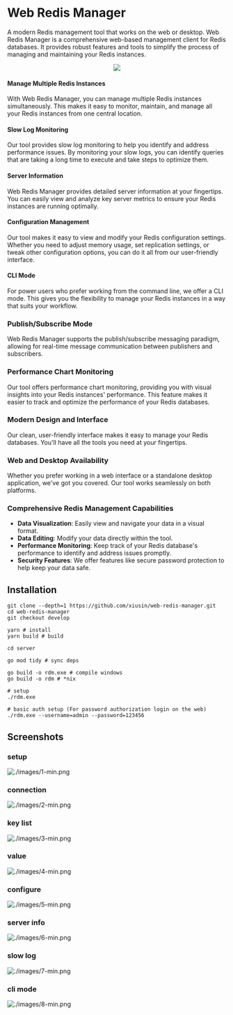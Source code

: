 # Web Redis Manager
A modern Redis management tool that works on the web or desktop.
Web Redis Manager is a comprehensive web-based management client for Redis databases. It provides robust features and tools to simplify the process of managing and maintaining your Redis instances.

<p align="center">
  <img src="./frontend/static/redis.svg" />
</p>

####  Manage Multiple Redis Instances

With Web Redis Manager, you can manage multiple Redis instances simultaneously. This makes it easy to monitor, maintain, and manage all your Redis instances from one central location.

#### Slow Log Monitoring
Our tool provides slow log monitoring to help you identify and address performance issues. By monitoring your slow logs, you can identify queries that are taking a long time to execute and take steps to optimize them.

#### Server Information
Web Redis Manager provides detailed server information at your fingertips. You can easily view and analyze key server metrics to ensure your Redis instances are running optimally.

#### Configuration Management
Our tool makes it easy to view and modify your Redis configuration settings. Whether you need to adjust memory usage, set replication settings, or tweak other configuration options, you can do it all from our user-friendly interface.

#### CLI Mode
For power users who prefer working from the command line, we offer a CLI mode. This gives you the flexibility to manage your Redis instances in a way that suits your workflow.

### Publish/Subscribe Mode

Web Redis Manager supports the publish/subscribe messaging paradigm, allowing for real-time message communication between publishers and subscribers.

### Performance Chart Monitoring

Our tool offers performance chart monitoring, providing you with visual insights into your Redis instances' performance. This feature makes it easier to track and optimize the performance of your Redis databases.

### Modern Design and Interface

Our clean, user-friendly interface makes it easy to manage your Redis databases. You'll have all the tools you need at your fingertips.

### Web and Desktop Availability

Whether you prefer working in a web interface or a standalone desktop application, we've got you covered. Our tool works seamlessly on both platforms.

### Comprehensive Redis Management Capabilities

- **Data Visualization**: Easily view and navigate your data in a visual format.
- **Data Editing**: Modify your data directly within the tool.
- **Performance Monitoring**: Keep track of your Redis database's performance to identify and address issues promptly.
- **Security Features**: We offer features like secure password protection to help keep your data safe.

## Installation

```shell
git clone --depth=1 https://github.com/xiusin/web-redis-manager.git
cd web-redis-manager
git checkout develop

yarn # install
yarn build # build

cd server

go mod tidy # sync deps

go build -o rdm.exe # compile windows
go build -o rdm # *nix

# setup
./rdm.exe

# basic auth setup (For password authorization login on the web)
./rdm.exe --username=admin --password=123456
```

## Screenshots ##

### setup ###

![./images/1-min.png](./images/1-min.png)

### connection ###

![./images/2-min.png](./images/2-min.png)

### key list ###

![./images/3-min.png](./images/3-min.png)

### value ###

![./images/4-min.png](./images/4-min.png)

### configure ###

![./images/5-min.png](./images/5-min.png)

### server info ###

![./images/6-min.png](./images/6-min.png)

### slow log ###

![./images/7-min.png](./images/7-min.png)

### cli mode ###

![./images/8-min.png](./images/8-min.png)
